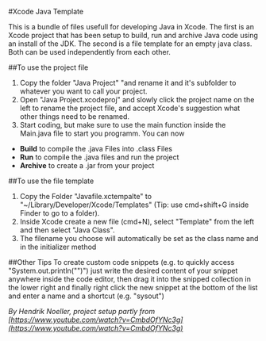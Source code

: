 #Xcode Java Template

This is a bundle of files usefull for developing Java in Xcode.
The first is an Xcode project that has been setup to build, run and archive Java code using an install of the JDK.
The second is a file template for an empty java class.
Both can be used independently from each other.

##To use the project file
1. Copy the folder "Java Project" "and rename it and it's subfolder to whatever you want to call your project.
2. Open "Java Project.xcodeproj" and slowly click the project name on the left to rename the project file, and accept Xcode's suggestion what other things need to be renamed.
3. Start coding, but make sure to use the main function inside the Main.java file to start you programm.
You can now
- **Build** to compile the .java Files into .class Files
- **Run** to compile the .java files and run the project
- **Archive** to create a .jar from your project

##To use the file template
1. Copy the Folder "Javafile.xctempalte" to "~/Library/Developer/Xcode/Templates" (Tip: use cmd+shift+G inside Finder to go to a folder).
2. Inside Xcode create a new file (cmd+N), select "Template" from the left and then select "Java Class".
3. The filename you choose will automatically be set as the class name and in the initializer method

##Other Tips
To create custom code snippets (e.g. to quickly access "System.out.println("")") just write the desired content of your snippet anywhere inside the code editor, then drag it into the snipped collection in the lower right and finally right click the new snippet at the bottom of the list and enter a name and a shortcut (e.g. "sysout")

*By Hendrik Noeller, project setup partly from [https://www.youtube.com/watch?v=CmbdOfYNc3g](https://www.youtube.com/watch?v=CmbdOfYNc3g)*